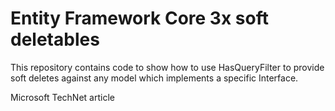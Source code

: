 # Entity Framework Core 3x soft deletables

This repository contains code to show how to use HasQueryFilter to provide soft deletes against any model which implements a specific Interface.

Microsoft TechNet article